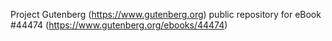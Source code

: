 Project Gutenberg (https://www.gutenberg.org) public repository for eBook #44474 (https://www.gutenberg.org/ebooks/44474)
